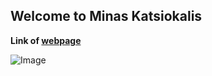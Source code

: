 ## Welcome to Minas Katsiokalis

**Link of [webpage](https://minaskatsiokalis.github.io/)** 

![Image](https://i.imgur.com/gG3VX76.png)
